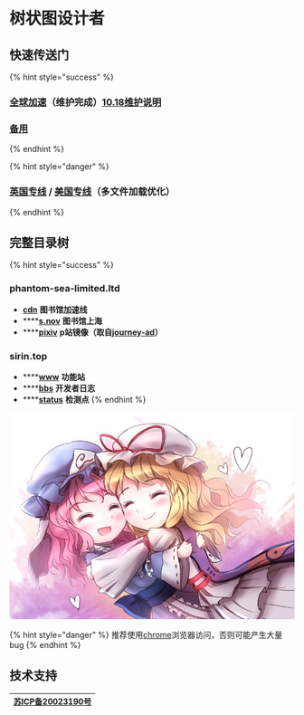 # 树状图设计者

## 快速传送门

{% hint style="success" %}
### [**全球加速**](https://cdn.phantom-sea-limited.ltd/)**（维护完成）**[10.18维护说明](https://bbs.sirin.top/archives/118.html)

### [**备用**](http://sirin.rf.gd/)
{% endhint %}

{% hint style="danger" %}
### [**英国专线**](https://nov-eu.herokuapp.com/) **/** [**美国专线**](https://nov-us.herokuapp.com/)**（多文件加载优化）**
{% endhint %}

## **完整目录树**

{% hint style="success" %}
### phantom-sea-limited.ltd

* [**cdn**](https://cdn.phantom-sea-limited.ltd) **图书馆加速线**
* \*\*\*\*[**s.nov**](https://s.nov.phantom-sea-limited.ltd) **图书馆上海**
* \*\*\*\*[**pixiv**](https://pixiv.phantom-sea-limited.ltd) **p站镜像（取自**[**journey-ad**](https://github.com/journey-ad/pixiv-viewer)**）**

### sirin.top

* \*\*\*\*[**www**](https://www.sirin.top) **功能站**
* \*\*\*\*[**bbs**](https://bbs.sirin.top) **开发者日志**
* \*\*\*\*[**status**](https://status.sirin.top) **检测点**
{% endhint %}

![](.gitbook/assets/agg-zo-w-t1-yhq66o-cty.jpg)



{% hint style="danger" %}
推荐使用[chrome](https://www.google.cn/intl/zh-CN/chrome/)浏览器访问，否则可能产生大量bug
{% endhint %}

## 技术支持

| [**苏ICP备20023190号**](http://beian.miit.gov.cn/) |
| :---: |



